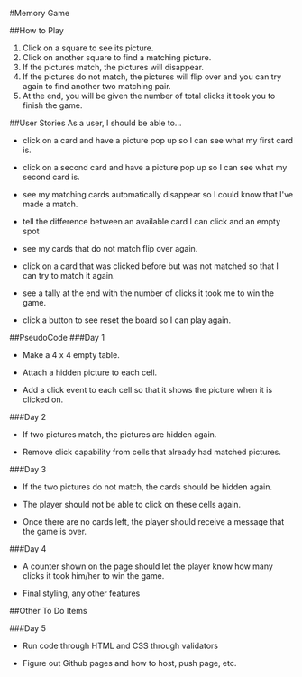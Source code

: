 #Memory Game

##How to Play
1. Click on a square to see its picture.
2. Click on another square to find a matching picture.
3. If the pictures match, the pictures will disappear.
4. If the pictures do not match, the pictures will flip over and you can try again to find another two matching pair.
5. At the end, you will be given the number of total clicks it took you to finish the game.

##User Stories
As a user, I should be able to...

* click on a card and have a picture pop up so I can see what my first card is.

* click on a second card and have a picture pop up so I can see what my second card is.

* see my matching cards automatically disappear so I could know that I've made a match.

* tell the difference between an available card I can click and an empty spot

* see my cards that do not match flip over again.

* click on a card that was clicked before but was not matched so that I can try to match it again.

* see a tally at the end with the number of clicks it took me to win the game.

* click a button to see reset the board so I can play again.

##PseudoCode
###Day 1
* Make a 4 x 4 empty table.

* Attach a hidden picture to each cell.  

* Add a click event to each cell so that it shows the picture when it is clicked on.

###Day 2
* If two pictures match, the pictures are hidden again.

* Remove click capability from cells that already had matched pictures.

###Day 3
* If the two pictures do not match, the cards should be hidden again.

* The player should not be able to click on these cells again.

* Once there are no cards left, the player should receive a message that the game is over.

###Day 4  
* A counter shown on the page should let the player know how many clicks it took him/her to win the game.     

* Final styling, any other features

##Other To Do Items

###Day 5
* Run code through HTML and CSS through validators

* Figure out Github pages and how to host, push page, etc.



<!--
#[x] = H1
##[x] = H2
**[x]** = bold
* [x] = bullet
1. [x] = starts numbering
-
-
^ Continues numbering.
-->
